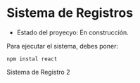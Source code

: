 <h1>Sistema de Registros</h1>

- Estado del proyecyo: En construcción.

Para ejecutar el sistema, debes poner:

```npm instal react```

Sistema de Registro 2
